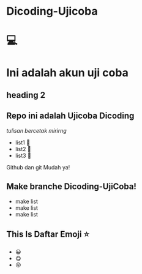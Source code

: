 # Dicoding-Ujicoba
# 💻  
  Ini adalah akun uji coba <br>
== 
## heading 2

Repo ini adalah Ujicoba Dicoding
--
 *tulisan bercetak mirirng*
- list1 📕
- list2 📘
- list3 📗 

Github dan git Mudah ya!


## Make branche Dicoding-UjiCoba! 
- make list 
- make list 
- make list 

## This Is Daftar Emoji ⭐
- 😀
- 😋
- 😜
